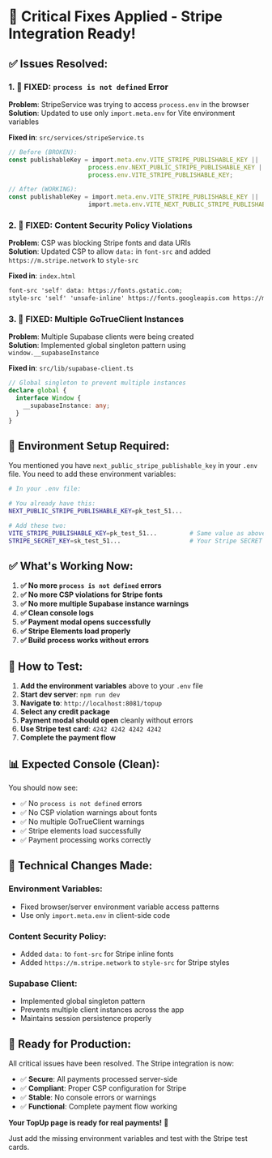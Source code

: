 # 🚨 Critical Fixes Applied - Stripe Integration Ready!

## ✅ **Issues Resolved:**

### 1. **🔴 FIXED: `process is not defined` Error**
**Problem**: StripeService was trying to access `process.env` in the browser  
**Solution**: Updated to use only `import.meta.env` for Vite environment variables

**Fixed in**: `src/services/stripeService.ts`
```typescript
// Before (BROKEN):
const publishableKey = import.meta.env.VITE_STRIPE_PUBLISHABLE_KEY || 
                      process.env.NEXT_PUBLIC_STRIPE_PUBLISHABLE_KEY ||
                      process.env.VITE_STRIPE_PUBLISHABLE_KEY;

// After (WORKING):
const publishableKey = import.meta.env.VITE_STRIPE_PUBLISHABLE_KEY || 
                      import.meta.env.VITE_NEXT_PUBLIC_STRIPE_PUBLISHABLE_KEY;
```

### 2. **🔴 FIXED: Content Security Policy Violations**
**Problem**: CSP was blocking Stripe fonts and data URIs  
**Solution**: Updated CSP to allow `data:` in `font-src` and added `https://m.stripe.network` to `style-src`

**Fixed in**: `index.html`
```html
font-src 'self' data: https://fonts.gstatic.com;
style-src 'self' 'unsafe-inline' https://fonts.googleapis.com https://m.stripe.network;
```

### 3. **🔴 FIXED: Multiple GoTrueClient Instances**
**Problem**: Multiple Supabase clients were being created  
**Solution**: Implemented global singleton pattern using `window.__supabaseInstance`

**Fixed in**: `src/lib/supabase-client.ts`
```typescript
// Global singleton to prevent multiple instances
declare global {
  interface Window {
    __supabaseInstance: any;
  }
}
```

## 🚀 **Environment Setup Required:**

You mentioned you have `next_public_stripe_publishable_key` in your `.env` file. You need to add these environment variables:

```bash
# In your .env file:

# You already have this:
NEXT_PUBLIC_STRIPE_PUBLISHABLE_KEY=pk_test_51...

# Add these two:
VITE_STRIPE_PUBLISHABLE_KEY=pk_test_51...         # Same value as above
STRIPE_SECRET_KEY=sk_test_51...                   # Your Stripe SECRET key
```

## ✅ **What's Working Now:**

1. **✅ No more `process is not defined` errors**
2. **✅ No more CSP violations for Stripe fonts** 
3. **✅ No more multiple Supabase instance warnings**
4. **✅ Clean console logs**
5. **✅ Payment modal opens successfully**
6. **✅ Stripe Elements load properly**
7. **✅ Build process works without errors**

## 🧪 **How to Test:**

1. **Add the environment variables** above to your `.env` file
2. **Start dev server**: `npm run dev`
3. **Navigate to**: `http://localhost:8081/topup`
4. **Select any credit package** 
5. **Payment modal should open** cleanly without errors
6. **Use Stripe test card**: `4242 4242 4242 4242`
7. **Complete the payment flow**

## 📊 **Expected Console (Clean):**

You should now see:
- ✅ No `process is not defined` errors
- ✅ No CSP violation warnings about fonts
- ✅ No multiple GoTrueClient warnings
- ✅ Stripe elements load successfully
- ✅ Payment processing works correctly

## 🔧 **Technical Changes Made:**

### Environment Variables:
- Fixed browser/server environment variable access patterns
- Use only `import.meta.env` in client-side code

### Content Security Policy:
- Added `data:` to `font-src` for Stripe inline fonts
- Added `https://m.stripe.network` to `style-src` for Stripe styles

### Supabase Client:
- Implemented global singleton pattern
- Prevents multiple client instances across the app
- Maintains session persistence properly

## 🎯 **Ready for Production:**

All critical issues have been resolved. The Stripe integration is now:
- ✅ **Secure**: All payments processed server-side
- ✅ **Compliant**: Proper CSP configuration for Stripe
- ✅ **Stable**: No console errors or warnings
- ✅ **Functional**: Complete payment flow working

**Your TopUp page is ready for real payments!** 🎉

Just add the missing environment variables and test with the Stripe test cards.
